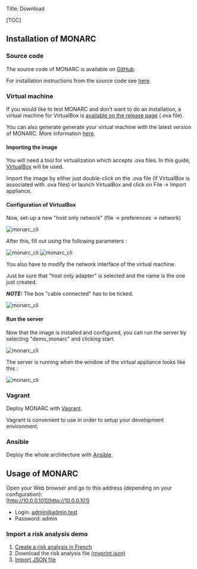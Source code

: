 Title: Download

[TOC]

## Installation of MONARC

### Source code

The source code of MONARC is available on
[GitHub](https://github.com/monarc-project).

For installation instructions from the source code see
[here](https://github.com/monarc-project/MonarcAppFO/tree/master/INSTALL).


### Virtual machine

If you would like to test MONARC and don’t want to do an installation,
a virtual machine for VirtualBox is
[available on the release page](https://github.com/monarc-project/MonarcAppFO/releases/latest)
(.ova file).   

You can also generate generate your virtual machine with the latest version of
MONARC. More information
[here](https://github.com/monarc-project/monarc-packer).

#### Importing the image

You will need a tool for virtualization which accepts .ova files.
In this guide, [VirtualBox](https://www.virtualbox.org) will be used.

Import the image by either just double-click on the .ova
file (if VirtualBox is associated with .ova files) or launch VirtualBox and
click on File -> Import appliance.

#### Configuration of VirtualBox

Now, set-up a new "host only network" (file -> preferences -> network)

![monarc_cli](/assets/images/trainings/create_host.png "Create host")

After this, fill out using the following parameters :

![monarc_cli](/assets/images/trainings/param1.JPG "Adapter")
![monarc_cli](/assets/images/trainings/param2.JPG "DHCP")

You also have to modify the network interface of the virtual machine.

Just be sure that "host only adapter" is selected and the name is the one just
created.

_**NOTE:**_ The box "cable connected" has to be ticked.

![monarc_cli](/assets/images/trainings/network.JPG "Image - network")

#### Run the server

Now that the image is installed and configured, you can run the server by
selecting "demo_monarc" and clicking start.

![monarc_cli](/assets/images/trainings/launch.png "launch")

The server is running when the window of the virtual appliance looks like this :

![monarc_cli](/assets/images/trainings/vm_launched.JPG "vm launched")


### Vagrant

Deploy MONARC with [Vagrant](https://github.com/monarc-project/MonarcAppFO/tree/master/vagrant).

Vagrant is convenient to use in order to setup your development environment.

### Ansible

Deploy the whole architecture with [Ansible](https://github.com/monarc-project/ansible-ubuntu).




## Usage of MONARC

Open your Web browser and go to this address (depending on your
configuration):  
[http://10.0.0.101](http://10.0.0.101)

* Login: admin@admin.test
* Password: admin


### Import a risk analysis demo

1. [Create a risk analysis in French](/documentation/user-guide/#creating-a-risk-analysis)
2. Download the risk analysis file <a href="/assets/files/monarc-training/fr/myprint.json" download>(myprint.json)</a>
3. [Import JSON file](/documentation/user-guide/#contextual-menu-of-asset)
